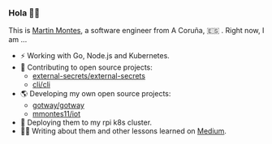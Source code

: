 ### Hola 👋🏻

This is [Martin Montes](https://mmontes11.github.io/), a software engineer from A Coruña, 🇪🇸 . Right now, I am ...

- ⚡ Working with Go, Node.js and Kubernetes.
- 🌱 Contributing to open source projects:
  - [external-secrets/external-secrets](https://github.com/external-secrets/external-secrets)
  - [cli/cli](https://github.com/cli/cli)
- 🌎 Developing my own open source projects:
  - [gotway/gotway](https://github.com/gotway/gotway)
  - [mmontes11/iot](https://github.com/mmontes11/iot)
- 🚀 Deploying them to my rpi k8s cluster.
- ✍🏻 Writing about them and other lessons learned on [Medium](https://medium.com/@mmontes11).
